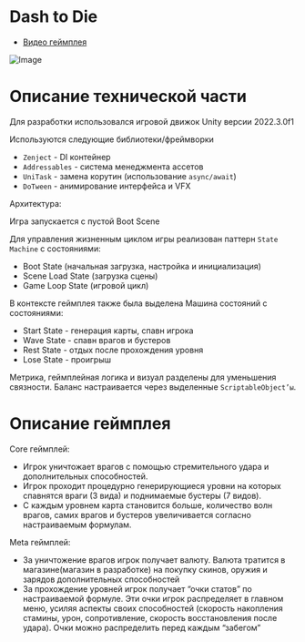 # Dash to Die
+ [Видео геймплея](https://youtu.be/1bwlq56zYts)
  
![Image](gmeplayGif.gif)

# Описание технической части
Для разработки использовался игровой движок Unity версии 2022.3.0f1

Используются следующие библиотеки/фреймворки
+ `Zenject` - DI контейнер
+ `Addressables` - система менеджмента ассетов
+ `UniTask` - замена корутин (использование `async/await`)
+ `DoTween` - анимирование интерфейса и VFX

Архитектура:

Игра запускается с пустой Boot Scene

Для управления жизненным циклом игры реализован паттерн `State Machine` с состояниями: 
+ Boot State (начальная загрузка, настройка и инициализация)
+ Scene Load State (загрузка сцены)
+ Game Loop State (игровой цикл)

В контексте геймплея также была выделена Машина состояний с состояниями:
+ Start State - генерация карты, спавн игрока
+ Wave State - спавн врагов и бустеров
+ Rest State - отдых после прохождения уровня
+ Lose State - проигрыш

Метрика, геймплейная логика и визуал разделены для уменьшения связности.
Баланс настраивается через выделенные `ScriptableObject’ы`.

# Описание геймплея
Core геймплей:
+ Игрок уничтожает врагов с помощью стремительного удара и дополнительных способностей. 
+ Игрок проходит процедурно генерирующиеся уровни на которых спавнятся враги (3 вида) и поднимаемые бустеры (7 видов). 
+ С каждым уровнем карта становится больше, количество волн врагов, самих врагов и бустеров увеличивается согласно настраиваемым формулам.

Meta геймплей: 
+ За уничтожение врагов игрок получает валюту. Валюта тратится в магазине(магазин в разработке) на покупку скинов, оружия и зарядов дополнительных способностей
+ За прохождение уровней игрок получает “очки статов” по настраиваемой формуле. Эти очки игрок распределяет в главном меню, усиляя аспекты своих способностей (скорость накопления стамины, урон, сопротивление, скорость восстановления после удара). Очки можно распределить перед каждым “забегом”
